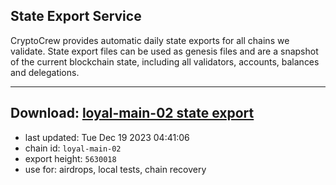 ## State Export Service
CryptoCrew provides automatic daily state exports for all chains we validate. State export files can be used as genesis files and are a snapshot of the current blockchain state, including all validators, accounts, balances and delegations.

---
**Download: [loyal-main-02 state export](https://dl.ccvalidators.com/SERVICE/loyal/loyal-main-02_export_5630018.json)**
---

- last updated: Tue Dec 19 2023 04:41:06
- chain id: `loyal-main-02`
- export height: `5630018`
- use for: airdrops, local tests, chain recovery
